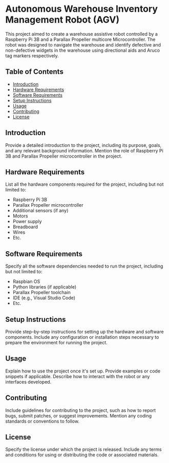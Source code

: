 # Autonomous Warehouse Inventory Management Robot (AGV)

This project aimed to create a warehouse assistive robot controlled by a Raspberry Pi 3B and a Parallax Propeller multicore Microcontroller. The robot was designed to navigate the warehouse and identify defective and non-defective widgets in the warehouse using directional aids and Aruco tag markers respectively.

## Table of Contents

- [Introduction](#introduction)
- [Hardware Requirements](#hardware-requirements)
- [Software Requirements](#software-requirements)
- [Setup Instructions](#setup-instructions)
- [Usage](#usage)
- [Contributing](#contributing)
- [License](#license)

## Introduction

Provide a detailed introduction to the project, including its purpose, goals, and any relevant background information. Mention the role of Raspberry Pi 3B and Parallax Propeller microcontroller in the project.

## Hardware Requirements

List all the hardware components required for the project, including but not limited to:
- Raspberry Pi 3B
- Parallax Propeller microcontroller
- Additional sensors (if any)
- Motors
- Power supply
- Breadboard
- Wires
- Etc.

## Software Requirements

Specify all the software dependencies needed to run the project, including but not limited to:
- Raspbian OS
- Python libraries (if applicable)
- Parallax Propeller toolchain
- IDE (e.g., Visual Studio Code)
- Etc.

## Setup Instructions

Provide step-by-step instructions for setting up the hardware and software components. Include any configuration or installation steps necessary to prepare the environment for running the project.

## Usage

Explain how to use the project once it's set up. Provide examples or code snippets if applicable. Describe how to interact with the robot or any interfaces developed.

## Contributing

Include guidelines for contributing to the project, such as how to report bugs, submit patches, or suggest improvements. Mention any coding standards or conventions to follow.

## License

Specify the license under which the project is released. Include any terms and conditions for using or distributing the code or associated materials.

